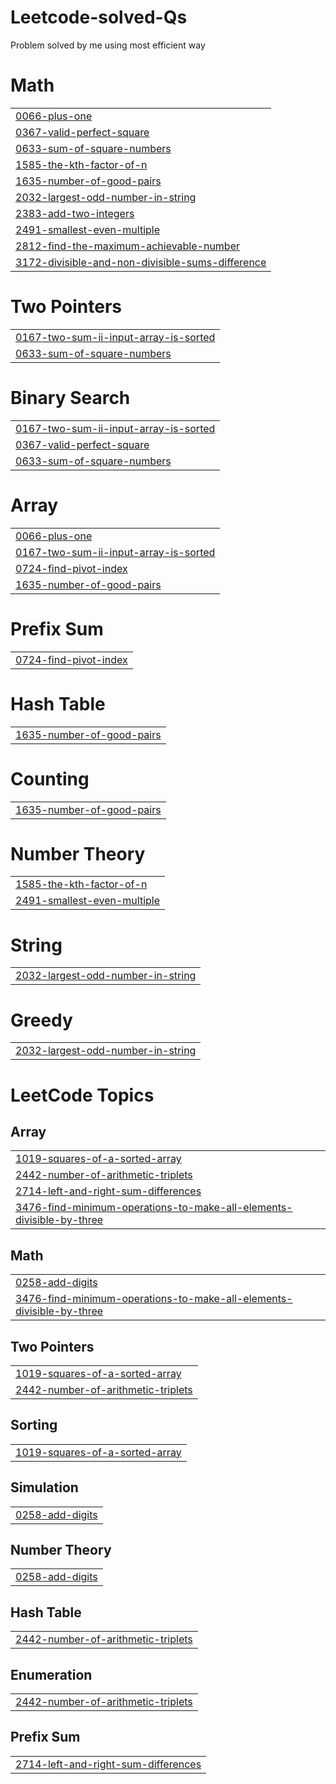 # Leetcode-solved-Qs
Problem solved by me using most efficient way


# Math
|  |
| ------- |
| [0066-plus-one](https://github.com/akj2002276/Leetcode-solved-Qs/tree/master/0066-plus-one) |
| [0367-valid-perfect-square](https://github.com/akj2002276/Leetcode-solved-Qs/tree/master/0367-valid-perfect-square) |
| [0633-sum-of-square-numbers](https://github.com/akj2002276/Leetcode-solved-Qs/tree/master/0633-sum-of-square-numbers) |
| [1585-the-kth-factor-of-n](https://github.com/akj2002276/Leetcode-solved-Qs/tree/master/1585-the-kth-factor-of-n) |
| [1635-number-of-good-pairs](https://github.com/akj2002276/Leetcode-solved-Qs/tree/master/1635-number-of-good-pairs) |
| [2032-largest-odd-number-in-string](https://github.com/akj2002276/Leetcode-solved-Qs/tree/master/2032-largest-odd-number-in-string) |
| [2383-add-two-integers](https://github.com/akj2002276/Leetcode-solved-Qs/tree/master/2383-add-two-integers) |
| [2491-smallest-even-multiple](https://github.com/akj2002276/Leetcode-solved-Qs/tree/master/2491-smallest-even-multiple) |
| [2812-find-the-maximum-achievable-number](https://github.com/akj2002276/Leetcode-solved-Qs/tree/master/2812-find-the-maximum-achievable-number) |
| [3172-divisible-and-non-divisible-sums-difference](https://github.com/akj2002276/Leetcode-solved-Qs/tree/master/3172-divisible-and-non-divisible-sums-difference) |
# Two Pointers
|  |
| ------- |
| [0167-two-sum-ii-input-array-is-sorted](https://github.com/akj2002276/Leetcode-solved-Qs/tree/master/0167-two-sum-ii-input-array-is-sorted) |
| [0633-sum-of-square-numbers](https://github.com/akj2002276/Leetcode-solved-Qs/tree/master/0633-sum-of-square-numbers) |
# Binary Search
|  |
| ------- |
| [0167-two-sum-ii-input-array-is-sorted](https://github.com/akj2002276/Leetcode-solved-Qs/tree/master/0167-two-sum-ii-input-array-is-sorted) |
| [0367-valid-perfect-square](https://github.com/akj2002276/Leetcode-solved-Qs/tree/master/0367-valid-perfect-square) |
| [0633-sum-of-square-numbers](https://github.com/akj2002276/Leetcode-solved-Qs/tree/master/0633-sum-of-square-numbers) |
# Array
|  |
| ------- |
| [0066-plus-one](https://github.com/akj2002276/Leetcode-solved-Qs/tree/master/0066-plus-one) |
| [0167-two-sum-ii-input-array-is-sorted](https://github.com/akj2002276/Leetcode-solved-Qs/tree/master/0167-two-sum-ii-input-array-is-sorted) |
| [0724-find-pivot-index](https://github.com/akj2002276/Leetcode-solved-Qs/tree/master/0724-find-pivot-index) |
| [1635-number-of-good-pairs](https://github.com/akj2002276/Leetcode-solved-Qs/tree/master/1635-number-of-good-pairs) |
# Prefix Sum
|  |
| ------- |
| [0724-find-pivot-index](https://github.com/akj2002276/Leetcode-solved-Qs/tree/master/0724-find-pivot-index) |
# Hash Table
|  |
| ------- |
| [1635-number-of-good-pairs](https://github.com/akj2002276/Leetcode-solved-Qs/tree/master/1635-number-of-good-pairs) |
# Counting
|  |
| ------- |
| [1635-number-of-good-pairs](https://github.com/akj2002276/Leetcode-solved-Qs/tree/master/1635-number-of-good-pairs) |
# Number Theory
|  |
| ------- |
| [1585-the-kth-factor-of-n](https://github.com/akj2002276/Leetcode-solved-Qs/tree/master/1585-the-kth-factor-of-n) |
| [2491-smallest-even-multiple](https://github.com/akj2002276/Leetcode-solved-Qs/tree/master/2491-smallest-even-multiple) |
# String
|  |
| ------- |
| [2032-largest-odd-number-in-string](https://github.com/akj2002276/Leetcode-solved-Qs/tree/master/2032-largest-odd-number-in-string) |
# Greedy
|  |
| ------- |
| [2032-largest-odd-number-in-string](https://github.com/akj2002276/Leetcode-solved-Qs/tree/master/2032-largest-odd-number-in-string) |
<!---LeetCode Topics Start-->
# LeetCode Topics
## Array
|  |
| ------- |
| [1019-squares-of-a-sorted-array](https://github.com/akj2002276/Leetcode-solved-Qs/tree/master/1019-squares-of-a-sorted-array) |
| [2442-number-of-arithmetic-triplets](https://github.com/akj2002276/Leetcode-solved-Qs/tree/master/2442-number-of-arithmetic-triplets) |
| [2714-left-and-right-sum-differences](https://github.com/akj2002276/Leetcode-solved-Qs/tree/master/2714-left-and-right-sum-differences) |
| [3476-find-minimum-operations-to-make-all-elements-divisible-by-three](https://github.com/akj2002276/Leetcode-solved-Qs/tree/master/3476-find-minimum-operations-to-make-all-elements-divisible-by-three) |
## Math
|  |
| ------- |
| [0258-add-digits](https://github.com/akj2002276/Leetcode-solved-Qs/tree/master/0258-add-digits) |
| [3476-find-minimum-operations-to-make-all-elements-divisible-by-three](https://github.com/akj2002276/Leetcode-solved-Qs/tree/master/3476-find-minimum-operations-to-make-all-elements-divisible-by-three) |
## Two Pointers
|  |
| ------- |
| [1019-squares-of-a-sorted-array](https://github.com/akj2002276/Leetcode-solved-Qs/tree/master/1019-squares-of-a-sorted-array) |
| [2442-number-of-arithmetic-triplets](https://github.com/akj2002276/Leetcode-solved-Qs/tree/master/2442-number-of-arithmetic-triplets) |
## Sorting
|  |
| ------- |
| [1019-squares-of-a-sorted-array](https://github.com/akj2002276/Leetcode-solved-Qs/tree/master/1019-squares-of-a-sorted-array) |
## Simulation
|  |
| ------- |
| [0258-add-digits](https://github.com/akj2002276/Leetcode-solved-Qs/tree/master/0258-add-digits) |
## Number Theory
|  |
| ------- |
| [0258-add-digits](https://github.com/akj2002276/Leetcode-solved-Qs/tree/master/0258-add-digits) |
## Hash Table
|  |
| ------- |
| [2442-number-of-arithmetic-triplets](https://github.com/akj2002276/Leetcode-solved-Qs/tree/master/2442-number-of-arithmetic-triplets) |
## Enumeration
|  |
| ------- |
| [2442-number-of-arithmetic-triplets](https://github.com/akj2002276/Leetcode-solved-Qs/tree/master/2442-number-of-arithmetic-triplets) |
## Prefix Sum
|  |
| ------- |
| [2714-left-and-right-sum-differences](https://github.com/akj2002276/Leetcode-solved-Qs/tree/master/2714-left-and-right-sum-differences) |
<!---LeetCode Topics End-->